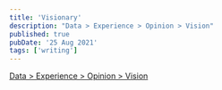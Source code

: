 ```yaml
---
title: 'Visionary'
description: "Data > Experience > Opinion > Vision"
published: true
pubDate: '25 Aug 2021'
tags: ['writing']
---
```


[Data > Experience > Opinion > Vision](https://brunobergher.com/writing/how-to-develop-a-vision.html)